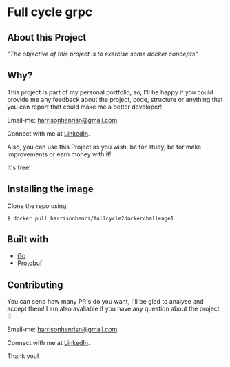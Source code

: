 # Full cycle grpc

## About this Project

_"The objective of this project is to exercise some docker concepts"._

## Why?

This project is part of my personal portfolio, so, I'll be happy if you could provide me any feedback about the project, code, structure or anything that you can report that could make me a better developer!

Email-me: harrisonhenrisn@gmail.com

Connect with me at [LinkedIn](https://linkedin.com/in/harrison-henri-dos-santos-nascimento).

Also, you can use this Project as you wish, be for study, be for make improvements or earn money with it!

It's free!

## Installing the image

Clone the repo using

```
$ docker pull harrisonhenri/fullcycle2dockerchallenge1
```

## Built with

- [Go](https://go.dev/)
- [Protobuf](https://developers.google.com/protocol-buffers/docs/gotutorial)

## Contributing

You can send how many PR's do you want, I'll be glad to analyse and accept them! I am also avaliable if you have any question about the project :).

Email-me: harrisonhenrisn@gmail.com

Connect with me at [LinkedIn](https://linkedin.com/in/harrison-henri-dos-santos-nascimento-a6ba33112).

Thank you!